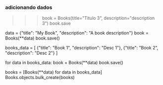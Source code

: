 


### adicionando dados
>>> book = Books(title="Titulo 3", description="description 3")
>>> book.save


data = {"title": "My Book", "description": "A book description"}
book = Books(**data)
book.save()


books_data = [
  {"title": "Book 1", "description": "Desc 1"}, 
  {"title": "Book 2", "description": "Desc 2"}
]

for data in books_data:
  book = Books(**data)
  book.save()

books = [Books(**data) for data in books_data]
Books.objects.bulk_create(books)

